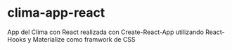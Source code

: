 # clima-app-react
App del Clima con React realizada con Create-React-App utilizando React-Hooks y Materialize como framwork de CSS


